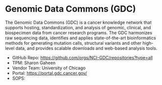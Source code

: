 # Genomic Data Commons (GDC)
The Genomic Data Commons (GDC) is a cancer knowledge network that supports hosting, standardization, and analysis of genomic, clinical, and biospecimen data from cancer research programs. The GDC harmonizes raw sequencing data, identifies and applies state-of-the-art bioinformatics methods for generating mutation calls, structural variants and other high-level data, and provides scalable downloads and web-based analysis tools.

- GitHub Repo: https://github.com/orgs/NCI-GDC/repositories?type=all
- TPM: Sharon Gaheen
- Vendor Team: University of Chicago
- Portal: https://portal.gdc.cancer.gov/
- SOPS: